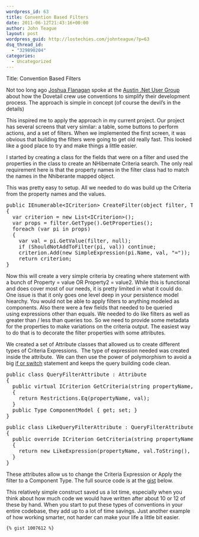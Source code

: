 ```yaml
---
wordpress_id: 63
title: Convention Based Filters
date: 2011-06-12T21:43:16+00:00
author: John Teague
layout: post
wordpress_guid: http://lostechies.com/johnteague/?p=63
dsq_thread_id:
  - "329890204"
categories:
  - Uncategorized
---
```

Title: Convention Based Filters

Not too long ago [Joshua Flanagan](http://joshflanagan.lostechies.com) spoke at the [Austin .Net User Group](http://adnug.org) about how the Dovetail crew use conventions to simplify their development process. The approach is simple in concept (of course the devil’s in the details)

This inspired me to apply the approach in my current project. Our project has several screens that very similar: a table, some buttons to perform actions, and a set of filters. When we implemented the first screen, it was obvious that building the filters were going to get old really fast. This looked like a good place to try and make things a little easier.

I started by creating a class for the fields that were on a filter and used the properties in the class to create an NHibernate Criteria search. The only real requirement here is that the property names in the filter class had to match the names in the Nhiberante mapped object.

This was pretty easy to setup. All we needed to do was build up the Criteria from the property names and the values.

<pre>public IEnumerable&lt;ICriterion&gt; CreateFilter(object filter, Type objectToFilter)
{
  var criterion = new List&lt;ICriterion&gt;();
  var props = filter.GetType().GetProperties();
  foreach (var pi in props)
  {
    var val = pi.GetValue(filter, null);
    if (ShouldNotAddToFilter(pi, val)) continue;
    criterion.Add(new SimpleExpression(pi.Name, val, "="));
    return criterion;
}</pre>

Now this will create a very simple criteria by creating where statement with a bunch of Property = value OR Property2 = value2. While this is functional and does cover most of our needs, it is pretty limited in what it could do. One issue is that it only goes one level deep in your persistence model hiearchy. You would not be able to apply filters to anything modeled as components. Also there were a few fields that needed to be queried using expressions other than equals. We needed to do like filters as well as greater than / less than queries too. So we need to provide some metadata for the properties to make variations on the criteria output. The easiest way to do that is to decorate the filter properties with some attributes.

We created a set of Attribute classes that allowed us to create different types of Criteria Expressions.  The type of expression needed was created inside the attribute.  We can then use the power of polymorphism to avoid a big [if or switch](http://www.antiifcampaign.com/) statement and keeps the query building code clean.

<pre>public class QueryFilterAttribute : Attribute
{
  public virtual ICriterion GetCriteria(string propertyName, object val)
  {
    return Restrictions.Eq(propertyName, val);
  }
  public Type ComponentModel { get; set; }
}</pre>

<pre>public class LikeQueryFilterAttribute : QueryFilterAttribute
{
  public override ICriterion GetCriteria(string propertyName, object val)
  {
    return new LikeExpression(propertyName, val.ToString(), MatchMode.Anywhere);
  }
}</pre>

These attributes allow us to change the Criteria Expression or Apply the filter to a Component Type. The full source code is at the [gist](https://gist.github.com/1007612) below.

This relatively simple construct saved us a lot time, especially when you think about how much code we would have written after about 10 or 12 of these by hand. When you start to put these types of conventions in your entire codebase, they add up to a lot of time savings. Just another example of how working smarter, not harder can make your life a little bit easier.

    {% gist 1007612 %}

&nbsp;